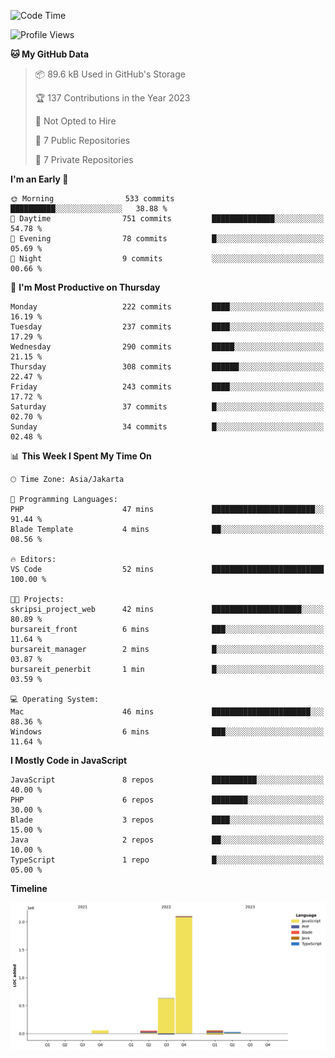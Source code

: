 <!--START_SECTION:waka-->
![Code Time](http://img.shields.io/badge/Code%20Time-97%20hrs%2011%20mins-blue)

![Profile Views](http://img.shields.io/badge/Profile%20Views-0-blue)

**🐱 My GitHub Data** 

> 📦 89.6 kB Used in GitHub's Storage 
 > 
> 🏆 137 Contributions in the Year 2023
 > 
> 🚫 Not Opted to Hire
 > 
> 📜 7 Public Repositories 
 > 
> 🔑 7 Private Repositories 
 > 
**I'm an Early 🐤** 

```text
🌞 Morning                533 commits         ██████████░░░░░░░░░░░░░░░   38.88 % 
🌆 Daytime                751 commits         ██████████████░░░░░░░░░░░   54.78 % 
🌃 Evening                78 commits          █░░░░░░░░░░░░░░░░░░░░░░░░   05.69 % 
🌙 Night                  9 commits           ░░░░░░░░░░░░░░░░░░░░░░░░░   00.66 % 
```
📅 **I'm Most Productive on Thursday** 

```text
Monday                   222 commits         ████░░░░░░░░░░░░░░░░░░░░░   16.19 % 
Tuesday                  237 commits         ████░░░░░░░░░░░░░░░░░░░░░   17.29 % 
Wednesday                290 commits         █████░░░░░░░░░░░░░░░░░░░░   21.15 % 
Thursday                 308 commits         ██████░░░░░░░░░░░░░░░░░░░   22.47 % 
Friday                   243 commits         ████░░░░░░░░░░░░░░░░░░░░░   17.72 % 
Saturday                 37 commits          █░░░░░░░░░░░░░░░░░░░░░░░░   02.70 % 
Sunday                   34 commits          █░░░░░░░░░░░░░░░░░░░░░░░░   02.48 % 
```


📊 **This Week I Spent My Time On** 

```text
🕑︎ Time Zone: Asia/Jakarta

💬 Programming Languages: 
PHP                      47 mins             ███████████████████████░░   91.44 % 
Blade Template           4 mins              ██░░░░░░░░░░░░░░░░░░░░░░░   08.56 % 

🔥 Editors: 
VS Code                  52 mins             █████████████████████████   100.00 % 

🐱‍💻 Projects: 
skripsi_project_web      42 mins             ████████████████████░░░░░   80.89 % 
bursareit_front          6 mins              ███░░░░░░░░░░░░░░░░░░░░░░   11.64 % 
bursareit_manager        2 mins              █░░░░░░░░░░░░░░░░░░░░░░░░   03.87 % 
bursareit_penerbit       1 min               █░░░░░░░░░░░░░░░░░░░░░░░░   03.59 % 

💻 Operating System: 
Mac                      46 mins             ██████████████████████░░░   88.36 % 
Windows                  6 mins              ███░░░░░░░░░░░░░░░░░░░░░░   11.64 % 
```

**I Mostly Code in JavaScript** 

```text
JavaScript               8 repos             ██████████░░░░░░░░░░░░░░░   40.00 % 
PHP                      6 repos             ████████░░░░░░░░░░░░░░░░░   30.00 % 
Blade                    3 repos             ████░░░░░░░░░░░░░░░░░░░░░   15.00 % 
Java                     2 repos             ██░░░░░░░░░░░░░░░░░░░░░░░   10.00 % 
TypeScript               1 repo              █░░░░░░░░░░░░░░░░░░░░░░░░   05.00 % 
```



**Timeline**

![Lines of Code chart](https://raw.githubusercontent.com/brstreet2/brstreet2/main/assets/bar_graph.png)


<!--END_SECTION:waka-->
